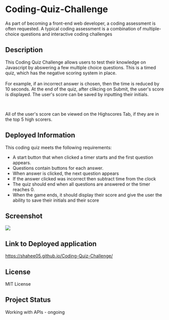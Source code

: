 # Coding-Quiz-Challenge
As part of becoming a front-end web developer, a coding assessment is often requested. A typical coding assessment is a combination of multiple-choice questions and interactive coding challenges



## Description

This Coding Quiz Challenge allows users to test their knowledge on Javascript by abswering a few multiple choice questions. 
This is a timed quiz, which has the negative scoring system in place.
<br>   
For example, if an incorrect answer is chosen, then the time is reduced by 10 seconds. 
At the end of the quiz, after clikcing on Submit, the user's score is displayed. 
The user's score can be saved by inputting their initials.

<br>

All of the user's score can be viewed on the Highscores Tab, if they are in the top 5 high scorers. 
<br>

## Deployed Information

This coding quiz meets the following requirements: 
  * A start button that when clicked a timer starts and the first question appears.
  * Questions contain buttons for each answer.
  * When answer is clicked, the next question appears
  * If the answer clicked was incorrect then subtract time from the clock
  * The quiz should end when all questions are answered or the timer reaches 0.
  * When the game ends, it should display their score and give the user the ability to save their initials and their score

## Screenshot

<img src="/Users/shahee/Desktop/Bootcamp/week-6/Coding-Quiz-Challenge/assets/Screenshot.png">


## Link to Deployed application

https://shahee05.github.io/Coding-Quiz-Challenge/

## License

  MIT License

## Project Status
  Working with APIs - ongoing